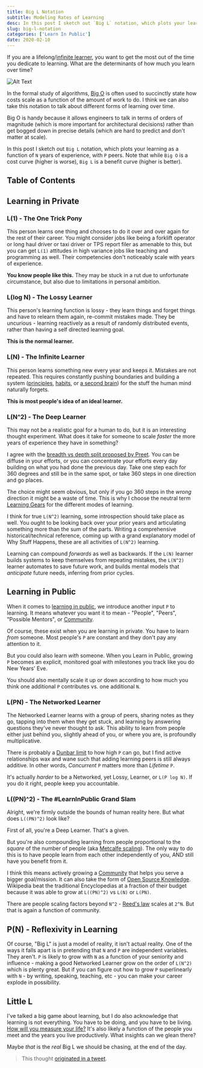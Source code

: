 ```yaml
---
title: Big L Notation
subtitle: Modeling Rates of Learning
desc: In this post I sketch out `Big L` notation, which plots your learning as a function of `N` years of experience, with `P` peers.
slug: big-l-notation
categories: ['Learn In Public']
date: 2020-02-10
---
```


If you are a lifelong/[infinite learner](https://www.sachinrekhi.com/how-to-be-an-infinite-learner), you want to get the most out of the time you dedicate to learning. What are the determinants of how much you learn over time?

![Alt Text](https://dev-to-uploads.s3.amazonaws.com/i/63yl17w3d4eep4shubr3.png)

In the formal study of algorithms, [Big O](https://en.wikipedia.org/wiki/Big_O_notation) is often used to succinctly state how costs scale as a function of the amount of work to do. I think we can also take this notation to talk about different forms of learning over time.

Big O is handy because it allows engineers to talk in terms of orders of magnitude (which is more important for architectural decisions) rather than get bogged down in precise details (which are hard to predict and don't matter at scale).

In this post I sketch out `Big L` notation, which plots your learning as a function of `N` years of experience, with `P` peers. Note that while `Big O` is a cost curve (higher is worse), `Big L` is a benefit curve (higher is better).

## Table of Contents

## Learning in Private

### L(1) - The One Trick Pony

This person learns one thing and chooses to do it over and over again for the rest of their career. You might consider jobs like being a forklift operator or long haul driver or taxi driver or TPS report filer as amenable to this, but you can get `L(1)` attitudes in high variance jobs like teaching and programming as well. Their competencies don't noticeably scale with years of experience.

**You know people like this.** They may be stuck in a rut due to unfortunate circumstance, but also due to limitations in personal ambition.

### L(log N) - The Lossy Learner

This person's learning function is lossy - they learn things and forget things and have to relearn them again, re-commit mistakes made. They be uncurious - learning reactively as a result of randomly distributed events, rather than having a self directed learning goal. 

**This is the normal learner.**

### L(N) - The Infinite Learner

This person learns something new every year and keeps it. Mistakes are not repeated. This requires constantly pushing boundaries and building a system ([principles](https://www.principles.com/), [habits](https://jamesclear.com/habits), or [a second brain](https://www.buildingasecondbrain.com/)) for the stuff the human mind naturally forgets.

**This is most people's idea of an ideal learner.**

### L(N^2) - The Deep Learner

This may not be a realistic goal for a human to do, but it is an interesting thought experiment. What does it take for someone to scale *faster* the more years of experience they have in something?

I agree with the [breadth vs depth split proposed by Preet](https://twitter.com/preetster/status/1226768072343638021). You can be diffuse in your efforts, or you can concentrate your efforts every day building on what you had done the previous day. Take one step each for 360 degrees and still be in the same spot, or take 360 steps in one direction and go places.

The choice might seem obvious, but only if you go 360 steps in the *wrong* direction it might be a waste of time. This is why I choose the neutral term [Learning Gears](https://www.swyx.io/writing/learning-gears) for the different modes of learning.

I think for true `L(N^2)` learning, some introspection should take place as well. You ought to be looking back over your prior years and articulating something more than the sum of the parts. Writing a comprehensive historical/technical reference, coming up with a grand explanatory model of Why Stuff Happens, these are all activities of `L(N^2)` learning.

Learning can compound *forwards* as well as backwards. If the `L(N)` learner builds systems to keep themselves from repeating mistakes, the `L(N^2)` learner automates to save future work, and builds mental models that *anticipate* future needs, inferring from prior cycles.

## Learning in Public

When it comes to [learning in public](https://www.swyx.io/writing/learn-in-public/), we introduce another input `P` to learning. It means whatever you want it to mean - "People", "Peers", "Possible Mentors", or [Community](https://www.swyx.io/writing/scaling-coding-communities). 

Of course, these exist when you are learning in private. You have to learn *from* someone. Most people's `P` are constant and they don't pay any attention to it.

But you could also learn *with* someone. When you Learn in Public, growing `P` becomes an explicit, monitored goal with milestones you track like you do New Years' Eve.

You should also mentally scale it up or down according to how much you think one additional `P` contributes vs. one additional `N`.

### L(PN) - The Networked Learner

The Networked Learner learns with a group of peers, sharing notes as they go, tapping into them when they get stuck, and learning by answering questions they've never thought to ask. This ability to learn from people either just behind you, slightly ahead of you, or where you are, is profoundly multiplicative.

There is probably a [Dunbar limit](https://en.wikipedia.org/wiki/Dunbar%27s_number) to how high `P` can go, but I find active relationships wax and wane such that adding learning peers is still always additive. In other words, *Concurrent* `P` matters more than *Lifetime* `P`.

It's actually *harder* to be a Networked, yet Lossy, Learner, or `L(P log N)`. If you do it right, people keep you accountable.

### L((PN)^2) - The #LearnInPublic Grand Slam

Alright, we're firmly outside the bounds of human reality here. But what does `L((PN)^2)` look like?

First of all, you're a Deep Learner. That's a given. 

But you're also compounding learning from people proportional to the *square* of the number of people (aka [Metcalfe scaling](https://en.wikipedia.org/wiki/Metcalfe%27s_law)). The only way to do this is to have people learn from each other independently of you, AND still have you benefit from it.

I think this means actively growing a [Community](https://www.swyx.io/writing/scaling-coding-communities) that helps you serve a bigger goal/mission. It can also take the form of [Open Source Knowledge](https://www.swyx.io/speaking/sedaily-nocode). Wikipedia beat the traditional Encyclopedias at a fraction of their budget because it was able to grow at `L((PN)^2)` vs `L(N)` or `L(PN)`.

There are people scaling factors beyond `N^2` - [Reed's law](https://www.swyx.io/writing/eponymous-laws#business-of-tech) scales at `2^N`. But that is again a function of community.

## P(N) - Reflexivity in Learning

Of course, "Big L" is just a model of reality, it isn't actual reality. One of the ways it falls apart is in pretending that `N` and `P` are independent variables. They aren't. `P` is likely to grow with `N` as a function of your seniority and influence - making a good Networked Learner grow on the order of `L(N^2)` which is plenty great. But if you can figure out how to grow `P` superlinearly with `N` - by writing, speaking, teaching, etc - you can make your career explode in possibility.

## Little L

I've talked a big game about learning, but I do also acknowledge that learning is not everything. You have to be doing, and you have to be living. [How will you measure your life?](https://hbr.org/2010/07/how-will-you-measure-your-life) It's also likely a function of the people you meet and the years you live productively. What insights can we glean there?

Maybe *that* is the *real* Big L we should be chasing, at the end of the day.


> This thought [originated in a tweet](https://twitter.com/swyx/status/1226762243917991936?s=20).